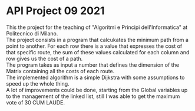 # API Project 09 2021
This the project for the teaching of "Algoritmi e Principi dell'Informatica" at Politecnico di Milano. <br>
The project consists in a program that calcukates the minimum path from a point to another. For each row there is a value that expresses the cost of that specific route, the sum of these values calculated for each column and row gives us the cost of a path. <br>
The program takes as input a number that defines the dimension of the Matrix containing all the costs of each route. <br>
The implemented algorithm is a simple Dijkstra with some assumptions to speed up the whole thing.<br>
A lot of improvements could be done, starting from the Global variables up to the management of the linked list, still I was able to get the maximum vote of 30 CUM LAUDE.
